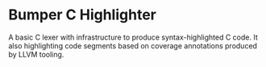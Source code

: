 # Bumper C Highlighter

A basic C lexer with infrastructure to produce syntax-highlighted C code.
It also highlighting code segments based on coverage annotations produced by LLVM tooling.
